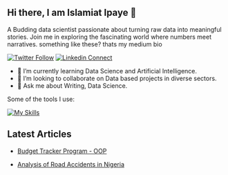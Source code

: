 ## Hi there, I am Islamiat Ipaye 👋
A Budding data scientist passionate about turning raw data into meaningful stories. Join me in exploring the fascinating world where numbers meet narratives. something like these? thats my medium bio

[![Twitter Follow](https://img.shields.io/twitter/follow/TheData_Lady?color=%231DA1F2&label=Follow%20%40TheData_Lady&logo=twitter&style=for-the-badge)](https://twitter.com/intent/follow?screen_name=TheData_Lady)
[![Linkedin Connect](https://img.shields.io/badge/linkedin-%230077B5.svg?&style=for-the-badge&logo=linkedin&logoColor=white)](https://www.linkedin.com/in/islamiat-ipaye-/)


- 🌱 I’m currently learning Data Science and Artificial Intelligence.
- 👯 I’m looking to collaborate on Data based projects in diverse sectors.
- 💬 Ask me about Writing, Data Science.


Some of the tools I use:

[![My Skills](https://skillicons.dev/icons?i=python,anaconda,mysql)](https://skillicons.dev)


## Latest Articles
- [Budget Tracker Program - OOP](https://medium.com/@ipayeislamiat/budget-tracker-program-oop-ffd9223a620b)

- [Analysis of Road Accidents in Nigeria](https://medium.com/@ipayeislamiat/analysis-of-road-accidents-in-nigeria-7c498ad96d0c)




<!--
**omoladd/omoladd** is a ✨ _special_ ✨ repository because its `README.md` (this file) appears on your GitHub profile.

Here are some ideas to get you started:

- 🔭 I’m currently working on ...
- 🌱 I’m currently learning ...
- 👯 I’m looking to collaborate on ...
- 🤔 I’m looking for help with ...
- 💬 Ask me about ...
- 📫 How to reach me: ...
- 😄 Pronouns: ...
- ⚡ Fun fact: ...
-->
